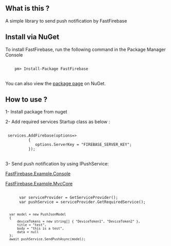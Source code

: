 <h2> What is this ?</h2>
<p>
A simple library to send push notification by FastFirebase
</p>
<h2> Install via NuGet</h2>
To install FastFirebase, run the following command in the Package Manager Console
<pre lang="code">
<code>
    pm> Install-Package FastFirebase
</code>
</pre>
<p>You can also view the <a href="https://www.nuget.org/packages/FastFirebase" rel="nofollow">package page</a> on NuGet.</p>
<h2>How to use ?</h2>

1- Install package from nuget

2- Add required services Startup class as below :
<pre lang="code">
<code>
 services.AddFirebase(options=>
          {
             options.ServerKey = "FIREBASE_SERVER_KEY";
          });
</code>
</pre>
3- Send push notification by using IPushService:
<p>
    <a href='https://github.com/mehdimiri/FastFirebase/blob/master/FastFirebase.Example.Console/Program.cs'>FastFirebase.Example.Console</a>    
</p>
<p>
    <a href='https://github.com/mehdimiri/FastFirebase/tree/master/FastFirebase.Example.MvcCore'>FastFirebase.Example.MvcCore</a>
</p>
<pre lang="code">
<code>
      var serviceProvider = GetServiceProvider();
      var pushService = serviceProvider.GetRequiredService<IPushService>();

      var model = new PushJsonModel
      {
          deviceTokens = new string[] { "DeviceToken1", "DeviceToken2" },
          title = "test",
          body = "this is a test",
          data = null
      };
      await pushService.SendPushAsync(model);
</code>
</pre>
